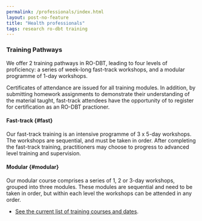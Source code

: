 ```yaml
---
permalink: /professionals/index.html
layout: post-no-feature
title: "Health professionals"
tags: research ro-dbt training
---
```



### Training Pathways

We offer 2 training pathways in RO-DBT, leading to four levels of proficiency: a series of week-long fast-track workshops, and a modular programme of 1-day workshops.

Certificates of attendance are issued for all training modules. In addition, by submitting homework assignments to demonstrate their understanding of the material taught, fast-track attendees have the opportunity of to register for certification as an RO-DBT practioner.


#### Fast-track {#fast}

Our fast-track training is an intensive programme of 3 x 5-day workshops. The workshops are sequential, and must be taken in order. After completing the fast-track training, practitioners may choose to progress to advanced level training and supervision.


#### Modular {#modular}

Our modular course comprises a series of 1, 2 or 3-day workshops, grouped into three modules. These modules are sequential and need to be taken in order, but within each level the workshops can be attended in any order.


- [See the current list of training courses and dates](/training/).


<!--

#### Modular Pathway

##### Level 1: Basic

- RO 101*: Neuroregulatory theory, supporting science, therapy overview – 1 day

- Skills workshop 1 - 2 days
- Skills workshop 2 – 2 days
- Signalling skills: the communicative functions of emotion – 1 day

Total: 6 days

* Note, RO101 must be taken before any other module.


##### Level 2: Intermediate

- Skills workshop 3 – 2 days
- Behavioural Principles workshop – 2 days
- Alliance Ruptures and Repairs workshop – 2 days

Total of 6 days


##### Level 3: Advanced

- Individual Therapist Masterclass – 3 days
- Treating Envy, Resentment, Bitterness and Revenge – 2 days

Total 5 days.


##### Level 4: Graduate

- Elite Masterclass - 5 days.


 -->






<!-- ### The RO-DBT treatment manual

The RO-DBT treatment manual is forthcoming from Guilford Press. A working draft of the book is available for all fast-track attendees.

 -->
